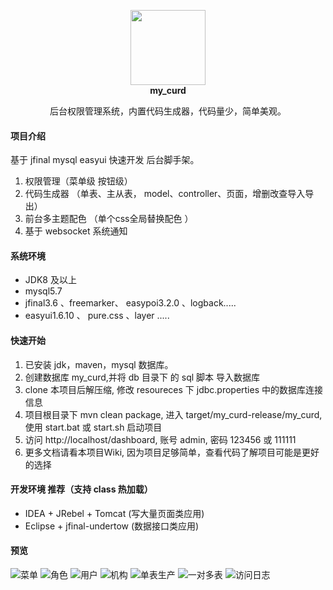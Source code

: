 
<p align="center" style='font-weight:bold'>
    <img src="https://images.gitee.com/uploads/images/2019/0213/221706_3326cf26_608004.png" width="120">
    <br/>
    my_curd
    <p align="center">
       后台权限管理系统，内置代码生成器，代码量少，简单美观。
    </p>    
</p>

#### 项目介绍
基于 jfinal mysql easyui 快速开发 后台脚手架。 
1. 权限管理（菜单级 按钮级）
2. 代码生成器 （单表、主从表， model、controller、页面，增删改查导入导出）
3. 前台多主题配色  （单个css全局替换配色 ）
4. 基于 websocket 系统通知


#### 系统环境
-  JDK8 及以上
-  mysql5.7
-  jfinal3.6 、freemarker、 easypoi3.2.0 、logback.....
-  easyui1.6.10 、 pure.css 、layer .....

#### 快速开始
1. 已安装 jdk，maven，mysql 数据库。
2. 创建数据库 my_curd,并将 db 目录下 的 sql 脚本 导入数据库
3. clone 本项目后解压缩, 修改 resoureces 下 jdbc.properties 中的数据库连接信息
4. 项目根目录下 mvn clean package, 进入 target/my_curd-release/my_curd, 使用 start.bat 或 start.sh 启动项目
5. 访问 http://localhost/dashboard, 账号 admin, 密码 123456 或 111111
6. 更多文档请看本项目Wiki, 因为项目足够简单，查看代码了解项目可能是更好的选择

#### 开发环境 推荐（支持 class 热加载）
-  IDEA + JRebel + Tomcat     (写大量页面类应用)
-  Eclipse + jfinal-undertow  (数据接口类应用)

#### 预览 
![菜单](https://raw.githubusercontent.com/qinyou/my_curd/master/preview/menu.png "menu.png")
![角色](https://raw.githubusercontent.com/qinyou/my_curd/master/preview/role.png "role.png")
![用户](https://raw.githubusercontent.com/qinyou/my_curd/master/preview/user.png "user.png")
![机构](https://raw.githubusercontent.com/qinyou/my_curd/master/preview/org.png "org.png")
![单表生产](https://raw.githubusercontent.com/qinyou/my_curd/master/preview/single.png "single.png")
![一对多表](https://raw.githubusercontent.com/qinyou/my_curd/master/preview/otm.png "otm.png")
![访问日志](https://raw.githubusercontent.com/qinyou/my_curd/master/preview/log.png "log.png")


